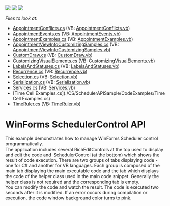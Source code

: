 <!-- default badges list -->
![](https://img.shields.io/endpoint?url=https://codecentral.devexpress.com/api/v1/VersionRange/128636922/17.1.4%2B)
[![](https://img.shields.io/badge/Open_in_DevExpress_Support_Center-FF7200?style=flat-square&logo=DevExpress&logoColor=white)](https://supportcenter.devexpress.com/ticket/details/T224044)
[![](https://img.shields.io/badge/📖_How_to_use_DevExpress_Examples-e9f6fc?style=flat-square)](https://docs.devexpress.com/GeneralInformation/403183)
<!-- default badges end -->
<!-- default file list -->
*Files to look at*:

* [AppointmentConflicts.cs](./CS/SchedulerAPISample/CodeExamples/AppointmentConflicts.cs) (VB: [AppointmentConflicts.vb](./VB/SchedulerAPISample/CodeExamples/AppointmentConflicts.vb))
* [AppointmentEvents.cs](./CS/SchedulerAPISample/CodeExamples/AppointmentEvents.cs) (VB: [AppointmentEvents.vb](./VB/SchedulerAPISample/CodeExamples/AppointmentEvents.vb))
* [AppointmentExamples.cs](./CS/SchedulerAPISample/CodeExamples/AppointmentExamples.cs) (VB: [AppointmentExamples.vb](./VB/SchedulerAPISample/CodeExamples/AppointmentExamples.vb))
* [AppointmentViewInfoCustomizingSamples.cs](./CS/SchedulerAPISample/CodeExamples/AppointmentViewInfoCustomizingSamples.cs) (VB: [AppointmentViewInfoCustomizingSamples.vb](./VB/SchedulerAPISample/CodeExamples/AppointmentViewInfoCustomizingSamples.vb))
* [CustomDraw.cs](./CS/SchedulerAPISample/CodeExamples/CustomDraw.cs) (VB: [CustomDraw.vb](./VB/SchedulerAPISample/CodeExamples/CustomDraw.vb))
* [CustomizingVisualElements.cs](./CS/SchedulerAPISample/CodeExamples/CustomizingVisualElements.cs) (VB: [CustomizingVisualElements.vb](./VB/SchedulerAPISample/CodeExamples/CustomizingVisualElements.vb))
* [LabelsAndStatuses.cs](./CS/SchedulerAPISample/CodeExamples/LabelsAndStatuses.cs) (VB: [LabelsAndStatuses.vb](./VB/SchedulerAPISample/CodeExamples/LabelsAndStatuses.vb))
* [Recurrence.cs](./CS/SchedulerAPISample/CodeExamples/Recurrence.cs) (VB: [Recurrence.vb](./VB/SchedulerAPISample/CodeExamples/Recurrence.vb))
* [Selection.cs](./CS/SchedulerAPISample/CodeExamples/Selection.cs) (VB: [Selection.vb](./VB/SchedulerAPISample/CodeExamples/Selection.vb))
* [Serialization.cs](./CS/SchedulerAPISample/CodeExamples/Serialization.cs) (VB: [Serialization.vb](./VB/SchedulerAPISample/CodeExamples/Serialization.vb))
* [Services.cs](./CS/SchedulerAPISample/CodeExamples/Services.cs) (VB: [Services.vb](./VB/SchedulerAPISample/CodeExamples/Services.vb))
* [Time Cell Examples.cs](./CS/SchedulerAPISample/CodeExamples/Time Cell Examples.cs)
* [TimeRuler.cs](./CS/SchedulerAPISample/CodeExamples/TimeRuler.cs) (VB: [TimeRuler.vb](./VB/SchedulerAPISample/CodeExamples/TimeRuler.vb))
<!-- default file list end -->
# WinForms SchedulerControl API


This example demonstrates how to manage WinForms Scheduler control programmatically.<br />The application includes several RichEditControls at the top used to display and edit the code and  SchedulerControl (at the bottom) which shows the result of code execution. There are two groups of tabs displaying code - one for C# and another for VB languages. Each group is composed of the main tab displaying the main executable code and the tab which displays the code of the helper class used in the main code snippet. Generally the helper class is not required and the corresponding tab is empty.<br />You can modify the code and watch the result. The code is executed two seconds after it is modified. If an error occurs during compilation or execution, the code window background color turns to pink.

<br/>


